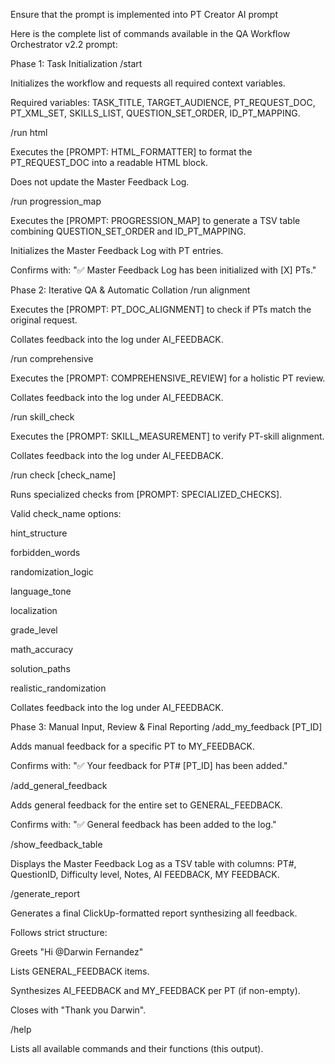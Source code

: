 Ensure that the prompt is implemented into PT Creator AI prompt

Here is the complete list of commands available in the QA Workflow Orchestrator v2.2 prompt:

Phase 1: Task Initialization
/start

Initializes the workflow and requests all required context variables.

Required variables: TASK_TITLE, TARGET_AUDIENCE, PT_REQUEST_DOC, PT_XML_SET, SKILLS_LIST, QUESTION_SET_ORDER, ID_PT_MAPPING.

/run html

Executes the [PROMPT: HTML_FORMATTER] to format the PT_REQUEST_DOC into a readable HTML block.

Does not update the Master Feedback Log.

/run progression_map

Executes the [PROMPT: PROGRESSION_MAP] to generate a TSV table combining QUESTION_SET_ORDER and ID_PT_MAPPING.

Initializes the Master Feedback Log with PT entries.

Confirms with: "✅ Master Feedback Log has been initialized with [X] PTs."

Phase 2: Iterative QA & Automatic Collation
/run alignment

Executes the [PROMPT: PT_DOC_ALIGNMENT] to check if PTs match the original request.

Collates feedback into the log under AI_FEEDBACK.

/run comprehensive

Executes the [PROMPT: COMPREHENSIVE_REVIEW] for a holistic PT review.

Collates feedback into the log under AI_FEEDBACK.

/run skill_check

Executes the [PROMPT: SKILL_MEASUREMENT] to verify PT-skill alignment.

Collates feedback into the log under AI_FEEDBACK.

/run check [check_name]

Runs specialized checks from [PROMPT: SPECIALIZED_CHECKS].

Valid check_name options:

hint_structure

forbidden_words

randomization_logic

language_tone

localization

grade_level

math_accuracy

solution_paths

realistic_randomization

Collates feedback into the log under AI_FEEDBACK.

Phase 3: Manual Input, Review & Final Reporting
/add_my_feedback [PT_ID]

Adds manual feedback for a specific PT to MY_FEEDBACK.

Confirms with: "✅ Your feedback for PT# [PT_ID] has been added."

/add_general_feedback

Adds general feedback for the entire set to GENERAL_FEEDBACK.

Confirms with: "✅ General feedback has been added to the log."

/show_feedback_table

Displays the Master Feedback Log as a TSV table with columns:
PT#, QuestionID, Difficulty level, Notes, AI FEEDBACK, MY FEEDBACK.

/generate_report

Generates a final ClickUp-formatted report synthesizing all feedback.

Follows strict structure:

Greets "Hi @Darwin Fernandez"

Lists GENERAL_FEEDBACK items.

Synthesizes AI_FEEDBACK and MY_FEEDBACK per PT (if non-empty).

Closes with "Thank you Darwin".

/help

Lists all available commands and their functions (this output).

